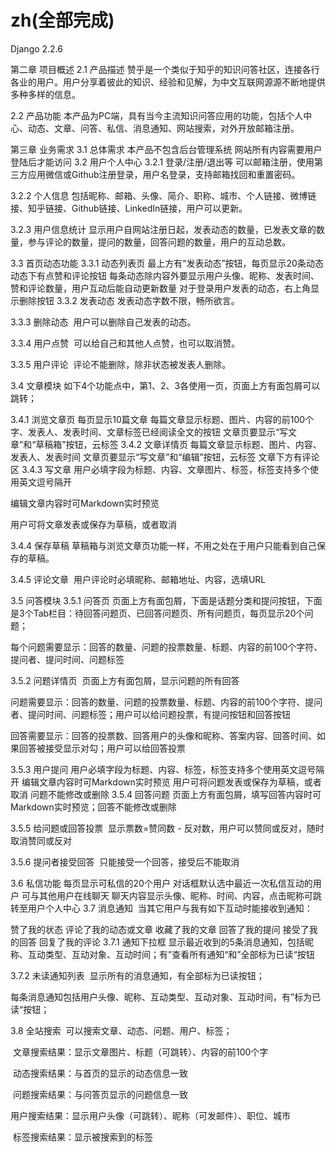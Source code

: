 # zh(全部完成)
Django 2.2.6

第二章 项目概述
2.1 产品描述
​ 赞乎是一个类似于知乎的知识问答社区，连接各行各业的用户。用户分享着彼此的知识、经验和见解，为中文互联网源源不断地提供多种多样的信息。

2.2 产品功能
​ 本产品为PC端，具有当今主流知识问答应用的功能，包括个人中心、动态、文章、问答、私信、消息通知、网站搜索，对外开放邮箱注册。

第三章 业务需求
3.1 总体需求
本产品不包含后台管理系统
网站所有内容需要用户登陆后才能访问
3.2 用户个人中心
3.2.1 登录/注册/退出等
​ 可以邮箱注册，使用第三方应用微信或Github注册登录，用户名登录，支持邮箱找回和重置密码。

3.2.2 个人信息
​ 包括昵称、邮箱、头像、简介、职称、城市、个人链接、微博链接、知乎链接、Github链接、LinkedIn链接，用户可以更新。

3.2.3 用户信息统计
​ 显示用户自网站注册日起，发表动态的数量，已发表文章的数量，参与评论的数量，提问的数量，回答问题的数量，用户的互动总数。

3.3 首页动态功能
3.3.1 动态列表页
最上方有“发表动态”按钮，每页显示20条动态
动态下有点赞和评论按钮
每条动态除内容外要显示用户头像、昵称、发表时间、赞和评论数量，用户互动后能自动更新数量
对于登录用户发表的动态，右上角显示删除按钮
3.3.2 发表动态
​ 发表动态字数不限，畅所欲言。

3.3.3 删除动态
​ 用户可以删除自己发表的动态。

3.3.4 用户点赞
​ 可以给自己和其他人点赞，也可以取消赞。

3.3.5 用户评论
​ 评论不能删除，除非状态被发表人删除。

3.4 文章模块
如下4个功能点中，第1、2、3各使用一页，页面上方有面包屑可以跳转；

3.4.1 浏览文章页
每页显示10篇文章
每篇文章显示标题、图片、内容的前100个字、发表人、发表时间、文章标签已经阅读全文的按钮
文章页要显示“写文章”和“草稿箱”按钮，云标签
3.4.2 文章详情页
每篇文章显示标题、图片、内容、发表人、发表时间
文章页要显示“写文章”和“编辑”按钮，云标签
文章下方有评论区
3.4.3 写文章
用户必填字段为标题、内容、文章图片、标签，标签支持多个使用英文逗号隔开

编辑文章内容时可Markdown实时预览

用户可将文章发表或保存为草稿，或者取消

3.4.4 保存草稿
​ 草稿箱与浏览文章页功能一样，不用之处在于用户只能看到自己保存的草稿。

3.4.5 评论文章
​ 用户评论时必填昵称、邮箱地址、内容，选填URL

3.5 问答模块
3.5.1 问答页
​ 页面上方有面包屑，下面是话题分类和提问按钮，下面是3个Tab栏目：待回答问题页、已回答问题页、所有问题页，每页显示20个问题；

​ 每个问题需要显示：回答的数量、问题的投票数量、标题、内容的前100个字符、提问者、提问时间、问题标签

3.5.2 问题详情页
​ 页面上方有面包屑，显示问题的所有回答

​ 问题需要显示：回答的数量、问题的投票数量、标题、内容的前100个字符、提问者、提问时间、问题标签；用户可以给问题投票，有提问按钮和回答按钮

​ 回答需要显示：回答的投票数、回答用户的头像和昵称、答案内容、回答时间、如果回答被接受显示对勾；用户可以给回答投票

3.5.3 用户提问
用户必填字段为标题、内容、标签，标签支持多个使用英文逗号隔开
编辑文章内容时可Markdown实时预览
用户可将问题发表或保存为草稿，或者取消
问题不能修改或删除
3.5.4 回答问题
​ 页面上方有面包屑，填写回答内容时可Markdown实时预览；回答不能修改或删除

3.5.5 给问题或回答投票
​ 显示票数=赞同数 - 反对数，用户可以赞同或反对，随时取消赞同或反对

3.5.6 提问者接受回答
​ 只能接受一个回答，接受后不能取消

3.6 私信功能
每页显示可私信的20个用户
对话框默认选中最近一次私信互动的用户
可与其他用户在线聊天
聊天内容显示头像、昵称、时间、内容，点击昵称可跳转至用户个人中心
3.7 消息通知
​ 当其它用户与我有如下互动时能接收到通知：

赞了我的状态
评论了我的动态或文章
收藏了我的文章
回答了我的提问
接受了我的回答
回复了我的评论
3.7.1 通知下拉框
​ 显示最近收到的5条消息通知，包括昵称、互动类型、互动对象、互动时间；有”查看所有通知“和”全部标为已读“按钮

3.7.2 未读通知列表
​ 显示所有的消息通知，有全部标为已读按钮；

​ 每条消息通知包括用户头像、昵称、互动类型、互动对象、互动时间，有”标为已读“按钮；

3.8 全站搜索
​ 可以搜索文章、动态、问题、用户、标签；

​ 文章搜索结果：显示文章图片、标题（可跳转）、内容的前100个字

​ 动态搜索结果：与首页的显示的动态信息一致

​ 问题搜索结果：与问答页显示的问题信息一致

​ 用户搜索结果：显示用户头像（可跳转）、昵称（可发邮件）、职位、城市

​ 标签搜索结果：显示被搜索到的标签
